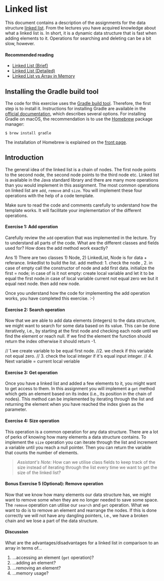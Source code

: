 # Linked list

This document contains a description of the assignments for the data
structure [linked list](https://en.wikipedia.org/wiki/Linked_list). From the lectures
you have acquired knowledge about what a linked list is. In short, it
is a dynamic data structure that is fast when adding elements to
it. Operations for searching and deleting can be a bit slow, however.

#### Recommended reading
- [Linked List (Brief)](https://www.youtube.com/watch?v=njTh_OwMljA&t)
- [Linked List (Detailed)](https://www.youtube.com/watch?v=WwfhLC16bis)
- [Linked List vs Array in Memory](https://www.youtube.com/watch?v=ir2gbu3Lj8s)

## Installing the Gradle build tool

The code for this exercise uses the [Gradle build
tool](https://gradle.org/). Therefore, the first step is to install
it. Instructions for installing Gradle are available in the [official
documentation](https://gradle.org/install/), which describes several
options. For installing Gradle on macOS, the recommendation is to use
the [Homebrew](https://brew.sh/) package manager:

    $ brew install gradle

The installation of Homebrew is explained on the [front
page](https://brew.sh/).

## Introduction

The general idea of the linked list is a chain of nodes. The first
node points to the second node, the second node points to the third
node etc. Linked list is available in the Java standard library and
there are many more operations than you would implement in this
assignment. The most common operations on linked list are `add`, 
`remove` and `size`. You will implement these four operations with the
help of a code template.

Make sure to read the code and comments carefully to understand how
the template works. It will facilitate your implementation of the
different operations.

#### Exercise 1: Add operation

Carefully review the `add` operation that was implemented in the
lecture. Try to understand all parts of the code. What are the
different classes and fields used for? How does the add method work
exactly?

Ans 1) There are two classes 1) Node, 2) LinkedList, Node is for data + referance. linkedlist to build the list.
add method: 1. check the node , 2. in case of empty call the constructor of node and add first data. initialize the first = node;
in case of is it not empty: create local variable and let it to be equal the first node.in case of local variable current not equal zero 
we but it equal next node. then add new node.

Once you understand how the code for implementing the add operation
works, you have completed this exercise. :-)

#### Exercise 2: Search operation

Now that we are able to add data elements (integers) to the data
structure, we might want to search for some data based on its
value. This can be done iteratively, i.e., by starting at the first
node and checking each node until we find the element or reach
null. If we find the element the function should return the index
otherwise it should return -1.

// 1.we create variable to be equal first node.
//2. we check if this variable not equal zero.
// 3. check the local integer if it's equal input integer.
// 4. Next variable = current local veriable


#### Exercise 3: Get operation

Once you have a linked list and added a few elements to it, you might
want to get access to them. In this assignment you will implement a
`get` method which gets an element based on its index (i.e., its
position in the chain of nodes). This method can be implemented by
iterating through the list and returning the element when you have
reached the index given as the parameter.

#### Exercise 4: Size operation

This operation is a common operation for any data structure. There are
a lot of perks of knowing how many elements a data structure
contains. To implement the `size` operation you can iterate through
the list and increment a variable until you reach a null pointer. Then
you can return the variable that counts the number of elements.

> *Assistant's Note:*
> How can we utilise class fields to keep track of the size instead of
> iterating through the list every time we want to get the size of the
> linked list?

#### Bonus Exercise 5 (Optional): Remove operation

Now that we know how many elements our data structure has, we might
want to remove some when they are no longer needed to save some
space. The `remove` operation can utilise our `search` and `get`
operation. What we want to do is to remove an element and rearrange
the nodes. If this is done correctly we will not have any dangling
pointers, i.e., we have a broken chain and we lose a part of the data
structure.

#### Discussion

What are the advantages/disadvantages for a linked list in comparison to an array in terms of...
1. ...accessing an element (`get` operation)?
1. ...adding an element?
1. ...removing an element?
1. ...memory usage?
